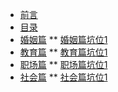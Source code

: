 * [前言](/preface)  
* [目录](/content)
* [婚姻篇](/婚姻篇/contents-of-marriage)
** [婚姻篇坑位1](/婚姻篇/article1)
* [教育篇](/教育篇/contents-of-education)
** [教育篇坑位1](/教育篇/article1)
* [职场篇](/职场篇/contents-of-work)
** [职场篇坑位1](/职场篇/article1)
* [社会篇](/社会篇/contents-of-social)
** [社会篇坑位1](/社会篇/article1)